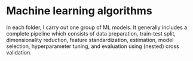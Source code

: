 # Machine learning algorithms
In each folder, I carry out one group of ML models. It generally includes a complete pipeline which consists of data preparation, train-test split, dimensionality reduction, feature standardization, estimation, model selection, hyperparameter tuning, and evaluation using (nested) cross validation. 
